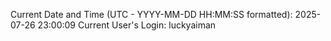 Current Date and Time (UTC - YYYY-MM-DD HH:MM:SS formatted): 2025-07-26 23:00:09
Current User's Login: luckyaiman
